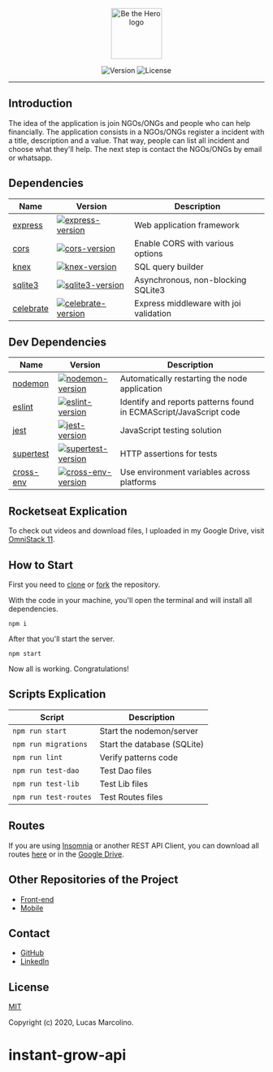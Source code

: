 <p align="center"><a href="https://github.com/marcolinolucas/be-the-hero-api" target="_blank" rel="noopener noreferrer"><img width="100" src="https://i.imgur.com/OKsSEaC.png" alt="Be the Hero logo"></a></p>

<p align="center">
  <img src="https://img.shields.io/badge/version-v1.0-blue" alt="Version">
  <img src="https://img.shields.io/badge/license-MIT-green" alt="License">
</p>

---

## Introduction

The idea of the application is join NGOs/ONGs and people who can help financially.
The application consists in a NGOs/ONGs register a incident with a title, description and a value. That way, people can list all incident and choose what they'll help. The next step is contact the NGOs/ONGs by email or whatsapp.

## Dependencies

| Name | Version | Description |
|---------|--------|-------------|
| [express]          | [![express-version]][express-package] | Web application framework |
| [cors]                | [![cors-version]][cors-package] | Enable CORS with various options |
| [knex]             | [![knex-version]][knex-package] | SQL query builder |
| [sqlite3]             | [![sqlite3-version]][sqlite3-package] | Asynchronous, non-blocking SQLite3 |
| [celebrate]             | [![celebrate-version]][celebrate-package] | Express middleware with joi validation |

[express]: https://github.com/expressjs/express
[cors]: https://github.com/expressjs/cors
[knex]: https://github.com/knex/knex
[sqlite3]: https://github.com/mapbox/node-sqlite3
[celebrate]: https://github.com/arb/celebrate

[express-version]: https://img.shields.io/npm/v/express.svg
[cors-version]: https://img.shields.io/npm/v/cors.svg
[knex-version]: https://img.shields.io/npm/v/knex.svg
[sqlite3-version]: https://img.shields.io/npm/v/sqlite3.svg
[celebrate-version]: https://img.shields.io/npm/v/celebrate.svg

[express-package]: https://www.npmjs.com/package/express
[cors-package]: https://www.npmjs.com/package/cors
[knex-package]: https://www.npmjs.com/package/knex
[sqlite3-package]: https://www.npmjs.com/package/sqlite3
[celebrate-package]: https://www.npmjs.com/package/celebrate

## Dev Dependencies

| Name | Version | Description |
|---------|--------|-------------|
| [nodemon]          | [![nodemon-version]][nodemon-package] | Automatically restarting the node application |
| [eslint]                | [![eslint-version]][eslint-package] | Identify and reports patterns found in ECMAScript/JavaScript code |
| [jest]          | [![jest-version]][jest-package] | JavaScript testing solution |
| [supertest]          | [![supertest-version]][supertest-package] | HTTP assertions for tests |
| [cross-env]          | [![cross-env-version]][cross-env-package] | Use environment variables across platforms |

[nodemon]: https://github.com/remy/nodemon
[eslint]: https://github.com/eslint/eslint
[jest]: https://github.com/facebook/jest
[supertest]: https://github.com/visionmedia/supertest
[cross-env]: https://github.com/kentcdodds/cross-env

[nodemon-version]: https://img.shields.io/npm/v/nodemon.svg
[eslint-version]: https://img.shields.io/npm/v/eslint.svg
[jest-version]: https://img.shields.io/npm/v/jest.svg
[supertest-version]: https://img.shields.io/npm/v/supertest.svg
[cross-env-version]: https://img.shields.io/npm/v/cross-env.svg

[nodemon-package]: https://www.npmjs.com/package/nodemon
[eslint-package]: https://www.npmjs.com/package/eslint
[jest-package]: https://www.npmjs.com/package/jest
[supertest-package]: https://www.npmjs.com/package/supertest
[cross-env-package]: https://www.npmjs.com/package/cross-env

## Rocketseat Explication

To check out videos and download files, I uploaded in my Google Drive, visit [OmniStack 11](https://drive.google.com/drive/folders/1nEpuOaWbiNk1D4a7hsJ062_H5w4zAqiD?usp=sharing).

## How to Start

First you need to [clone](https://help.github.com/en/github/creating-cloning-and-archiving-repositories/cloning-a-repository) or [fork](https://help.github.com/en/github/getting-started-with-github/fork-a-repo) the repository.

With the code in your machine, you'll open the terminal and will install all dependencies.

``` npm i ```

After that you'll start the server.

``` npm start ```

Now all is working. Congratulations!

## Scripts Explication

| Script | Description |
|---------|-------------|
| ``` npm run start ```             | Start the nodemon/server |
| ``` npm run migrations ```             | Start the database (SQLite) |
| ``` npm run lint ```             | Verify patterns code |
| ``` npm run test-dao ```             | Test Dao files |
| ``` npm run test-lib ```             | Test Lib files |
| ``` npm run test-routes ```             | Test Routes files |

## Routes

If you are using [Insomnia](https://insomnia.rest/) or another REST API Client, you can download all routes [here](https://api.myjson.com/bins/169t3g) or in the [Google Drive](https://drive.google.com/file/d/1EaZfI0l6Zo3wKaTcx9PQscOlYgJYcx7O/view).

## Other Repositories of the Project

- [Front-end](https://github.com/marcolinolucas/be-the-hero)
- [Mobile](https://github.com/marcolinolucas/be-the-hero-mobile)

## Contact

- [GitHub](https://github.com/marcolinolucas)
- [LinkedIn](https://www.linkedin.com/in/lucas-marcolino)

## License

[MIT](http://opensource.org/licenses/MIT)

Copyright (c) 2020, Lucas Marcolino.
# instant-grow-api
